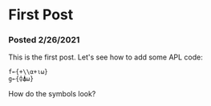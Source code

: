 # First Post

### Posted 2/26/2021 

This is the first post. Let's see how to add some APL code:

~~~
f←{+\\⍺+⍳⍵} 
g←{⌽⍋⍵}
~~~

How do the symbols look?









